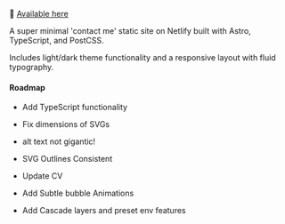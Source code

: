👋 [Available here](https://roblettsdev.netlify.app/)

A super minimal 'contact me' static site on Netlify built with Astro, TypeScript, and PostCSS.

Includes light/dark theme functionality and a responsive layout with fluid typography.

#### Roadmap

- Add TypeScript functionality

- Fix dimensions of SVGs

- alt text not gigantic!

- SVG Outlines Consistent

- Update CV

- Add Subtle bubble Animations

- Add Cascade layers and preset env features
